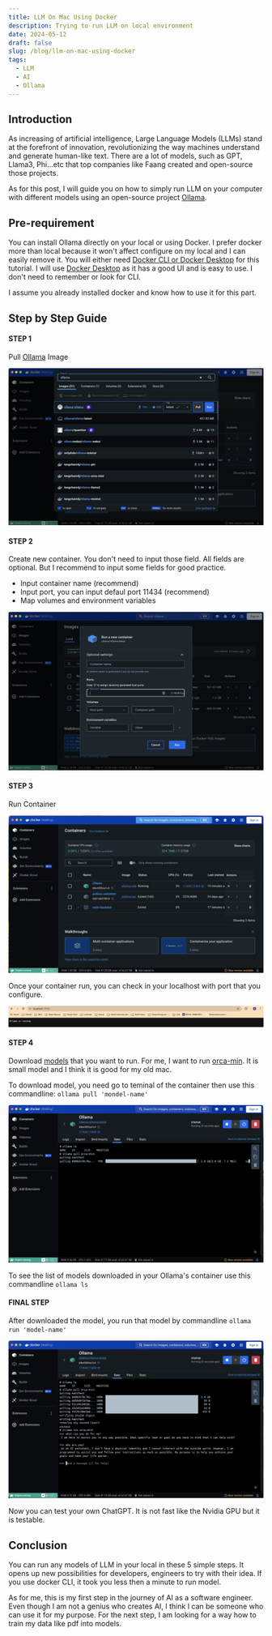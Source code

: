 ```yaml
---
title: LLM On Mac Using Docker
description: Trying to run LLM on local environment
date: 2024-05-12
draft: false
slug: /blog/llm-on-mac-using-docker
tags:
  - LLM
  - AI
  - Ollama
---
```

## Introduction
As increasing of artificial intelligence, Large Language Models (LLMs) stand at the forefront of innovation, revolutionizing the way machines understand and generate human-like text. There are a lot of models, such as GPT, Llama3, Phi...etc that top companies like Faang created and open-source those projects.

As for this post, I will guide you on how to simply run LLM on your computer with different models using an open-source project [Ollama](https://ollama.com/).

## Pre-requirement
You can install Ollama directly on your local or using Docker. I prefer docker more than local because it won't affect configure on my local and I can easily remove it. You will either need [Docker CLI or Docker Desktop](https://www.docker.com/) for this tutorial. I will use [Docker Desktop](https://www.docker.com/products/docker-desktop/) as it has a good UI and is easy to use. I don't need to remember or look for CLI.

I assume you already installed docker and know how to use it for this part.

## Step by Step Guide

#### STEP 1
Pull [Ollama](https://ollama.com/) Image

![Pull image](./pull-image.png)

#### STEP 2
Create new container. You don't need to input those field. All fields are optional.
But I recommend to input some fields for good practice.

- Input container name (recommend)
- Input port, you can input defaul port 11434 (recommend)
- Map volumes and environment variables

![Create container](./creat-container.png)

#### STEP 3
Run Container

![Run Container](./run-container.png)

Once your container run, you can check in your localhost with port that you configure.

![Run Ollama](./ollama-running.png)

#### STEP 4
Download [models](https://ollama.com/library) that you want to run.
For me, I want to run [orca-min](https://ollama.com/library/orca-mini). It is small model and I think it is good for my old mac.

To download model, you need go to teminal of the container then use this commandline: `ollama pull 'mondel-name'`

![Download Model](./dowload-model.png)

To see the list of models downloaded in your Ollama's container use this commandline `ollama ls`

#### FINAL STEP
After downloaded the model, you run that model by commandline `ollama run 'model-name'`

![Run Model](./run-model.png)

Now you can test your own ChatGPT. It is not fast like the Nvidia GPU but it is testable. 

## Conclusion

You can run any models of LLM in your local in these 5 simple steps. It opens up new possibilities for developers, engineers to try with their idea. If you use docker CLI, it took you less then a minute to run model.

As for me, this is my first step in the journey of AI as a software engineer. Even though I am not a genius who creates AI, I think I can be someone who can use it for my purpose. For the next step, I am looking for a way how to train my data like pdf into models.
